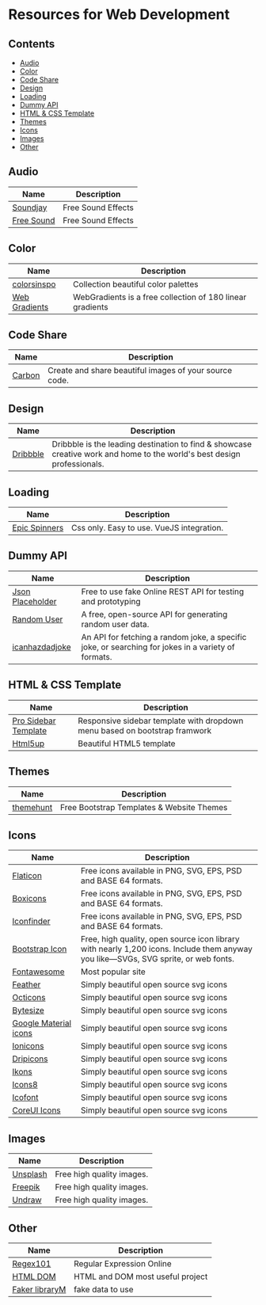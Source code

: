# Resources for Web Development

## Contents

- [Audio](#audio)
- [Color](#color)
- [Code Share](#code-share)
- [Design](#design)
- [Loading](#loading)
- [Dummy API](#dummy-api)
- [HTML & CSS Template](#html-&-css-template)
- [Themes](#themes)
- [Icons](#icons)
- [Images](#images)
- [Other](#other)

## Audio

| Name                                                  | Description        |
| ----------------------------------------------------- | ------------------ |
| [Soundjay](https://www.soundjay.com/)                 | Free Sound Effects |
| [Free Sound](https://freesound.org/browse/tags/music) | Free Sound Effects |

## Color

| Name                                      | Description                                               |
| ----------------------------------------- | --------------------------------------------------------- |
| [colorsinspo](https://colorsinspo.com)    | Collection beautiful color palettes                       |
| [Web Gradients](https://webgradients.com) | WebGradients is a free collection of 180 linear gradients |

## Code Share

| Name                            | Description                                            |
| ------------------------------- | ------------------------------------------------------ |
| [Carbon](https://carbon.now.sh) | Create and share beautiful images of your source code. |

## Design

| Name                                                      | Description                                                                                                             |
| --------------------------------------------------------- | ----------------------------------------------------------------------------------------------------------------------- |
| [Dribbble](https://dribbble.com/shots/popular/web-design) | Dribbble is the leading destination to find & showcase creative work and home to the world's best design professionals. |

## Loading

| Name                                               | Description                               |
| -------------------------------------------------- | ----------------------------------------- |
| [Epic Spinners](https://epic-spinners.epicmax.co/) | Css only. Easy to use. VueJS integration. |

## Dummy API

| Name                                                     | Description                                                                                         |
| -------------------------------------------------------- | --------------------------------------------------------------------------------------------------- |
| [Json Placeholder](https://jsonplaceholder.typicode.com) | Free to use fake Online REST API for testing and prototyping                                        |
| [Random User](https://randomuser.me/)                    | A free, open-source API for generating random user data.                                            |
| [icanhazdadjoke](https://icanhazdadjoke.com/api)         | An API for fetching a random joke, a specific joke, or searching for jokes in a variety of formats. |

## HTML & CSS Template

| Name                                                                         | Description                                                                |
| ---------------------------------------------------------------------------- | -------------------------------------------------------------------------- |
| [Pro Sidebar Template](https://github.com/azouaoui-med/pro-sidebar-template) | Responsive sidebar template with dropdown menu based on bootstrap framwork |
| [Html5up](https://html5up.net)                                               | Beautiful HTML5 template                                                   |

## Themes

| Name                                | Description                               |
| ----------------------------------- | ----------------------------------------- |
| [themehunt](https://themehunt.com/) | Free Bootstrap Templates & Website Themes |

## Icons

| Name                                                         | Description                                                                                                                        |
| ------------------------------------------------------------ | ---------------------------------------------------------------------------------------------------------------------------------- |
| [Flaticon](https://www.flaticon.com)                         | Free icons available in PNG, SVG, EPS, PSD and BASE 64 formats.                                                                    |
| [Boxicons](https://boxicons.com)                         | Free icons available in PNG, SVG, EPS, PSD and BASE 64 formats.                                                                    |
| [Iconfinder](https://www.iconfinder.com)                     | Free icons available in PNG, SVG, EPS, PSD and BASE 64 formats.                                                                    |
| [Bootstrap Icon](https://icons.getbootstrap.com)             | Free, high quality, open source icon library with nearly 1,200 icons. Include them anyway you like—SVGs, SVG sprite, or web fonts. |
| [Fontawesome](https://fontawesome.com)                       | Most popular site                                                                                                                  |
| [Feather](https://feathericons.com)                          | Simply beautiful open source svg icons                                                                                             |
| [Octicons](https://primer.style/octicons)                    | Simply beautiful open source svg icons                                                                                             |
| [Bytesize](https://github.com/danklammer/bytesize-icons)     | Simply beautiful open source svg icons                                                                                             |
| [Google Material icons](https://material.io/resources/icons) | Simply beautiful open source svg icons                                                                                             |
| [Ionicons](https://ionicons.com)                             | Simply beautiful open source svg icons                                                                                             |
| [Dripicons](http://demo.amitjakhu.com/dripicons)             | Simply beautiful open source svg icons                                                                                             |
| [Ikons](http://ikons.piotrkwiatkowski.co.uk)                 | Simply beautiful open source svg icons                                                                                             |
| [Icons8](https://icons8.com)                                 | Simply beautiful open source svg icons                                                                                             |
| [Icofont](https://icofont.com)                               | Simply beautiful open source svg icons                                                                                             |
| [CoreUI Icons](https://icons.coreui.io/icons)                | Simply beautiful open source svg icons                                                                                             |

## Images

| Name                               | Description               |
| ---------------------------------- | ------------------------- |
| [Unsplash](https://unsplash.com)   | Free high quality images. |
| [Freepik](https://www.freepik.com) | Free high quality images. |
| [Undraw](https://undraw.co/illustrations) | Free high quality images. |


## Other

| Name                              | Description               |
| --------------------------------- | ------------------------- |
| [Regex101](https://regex101.com/) | Regular Expression Online |
| [HTML DOM](https://htmldom.dev)   | HTML and DOM most useful project |
| [Faker libraryM](https://github.com/fzaninotto/Faker)   |fake data to use |

